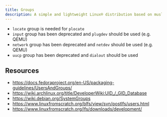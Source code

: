 ```yaml
---
title: Groups
description: A simple and lightweight Linux® distribution based on musl libc and toybox
---
```


- `locate` group is needed for `plocate`
- `input` group has been deprecated and `plugdev` should be used (e.g. QEMU)
- `network` group has been deprecated and `netdev` should be used (e.g. QEMU)
- `uucp` group has been deprecated and `dialout` should be used

## Resources
- https://docs.fedoraproject.org/en-US/packaging-guidelines/UsersAndGroups/
- https://wiki.archlinux.org/title/DeveloperWiki:UID_/_GID_Database
- https://wiki.debian.org/SystemGroups
- https://www.linuxfromscratch.org/blfs/view/svn/postlfs/users.html
- https://www.linuxfromscratch.org/lfs/downloads/development/
